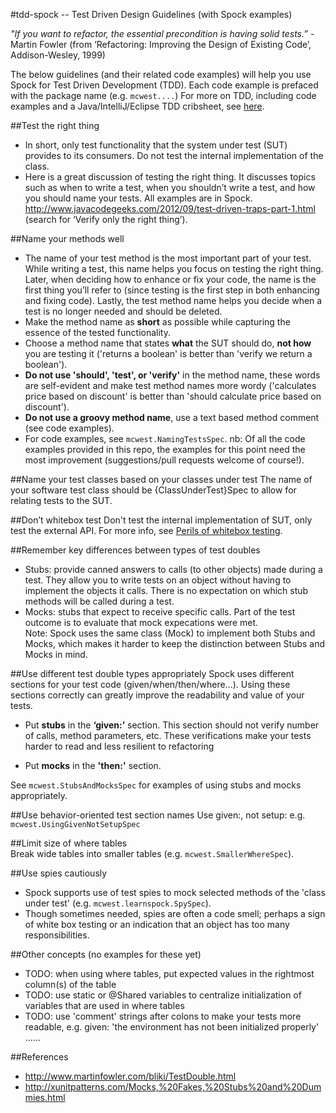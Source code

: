 #tdd-spock -- Test Driven Design Guidelines (with Spock examples)  

*"If you want to refactor, the essential precondition is having solid tests.”* - Martin Fowler (from ‘Refactoring: Improving the Design of Existing Code’, Addison-Wesley, 1999)

The below guidelines (and their related code examples) will help you use Spock for Test Driven Development (TDD). Each code example is prefaced with the package name (e.g. `mcwest....`) 
For more on TDD, including code examples and a Java/IntelliJ/Eclipse TDD cribsheet, see [here](https://bitbucket.org/bwestrich/java-tdd/wiki/Home).

##Test the right thing
* In short, only test functionality that the system under test (SUT) provides to its consumers. Do not test the internal implementation of the class. 
* Here is a great discussion of testing the right thing. It discusses topics such as when to write a test, when you shouldn’t write a test, 
and how you should name your tests. All examples are in Spock. 
http://www.javacodegeeks.com/2012/09/test-driven-traps-part-1.html (search for ‘Verify only the right thing’).

##Name your methods well
*  The name of your test method is the most important part of your test. While writing a test, this name helps you focus on testing the right thing. Later, when deciding how to enhance or fix your code, the name is the first thing you’ll refer to (since testing is the first step in both enhancing and fixing code). Lastly, the test method name helps you decide when a test is no longer needed and should be deleted. 
* Make the method name as **short** as possible while capturing the essence of the tested functionality. 
* Choose a method name that states **what** the SUT should do, **not how** you are testing it ('returns a boolean' is better than 'verify we return a boolean'). 
* **Do not use 'should', 'test', or 'verify'** in the method name, these words are self-evident and make test method names more wordy ('calculates price based on discount' is better than 'should calculate price based on discount').
* **Do not use a groovy method name**, use a text based method comment (see code examples). 
* For code examples, see `mcwest.NamingTestsSpec`. nb: Of all the code examples provided in this repo, the examples for this point need the most improvement (suggestions/pull requests welcome of course!).

##Name your test classes based on your classes under test
The name of your software test class should be {ClassUnderTest}Spec to allow for relating tests to the SUT.

##Don’t whitebox test
Don't test the internal implementation of SUT, only test the external API. For more info, see [Perils of whitebox testing](https://bitbucket.org/bwestrich/java-tdd/wiki/Perils%20of%20Whitebox%20testing).

##Remember key differences between types of test doubles
* Stubs: provide canned answers to calls (to other objects) made during a test. They allow you to write tests on an object without having to implement the objects it calls. There is no expectation on which stub methods will be called during a test. 
* Mocks: stubs that expect to receive specific calls. Part of the test outcome is to evaluate that mock expecations were met.  
Note: Spock uses the same class (Mock) to implement both Stubs and Mocks, which makes it harder to keep the distinction between Stubs and Mocks in mind. 

##Use different test double types appropriately
Spock uses different sections for your test code (given/when/then/where...). Using these sections correctly can greatly improve the readability and value of your tests. 

* Put **stubs** in the **‘given:’** section. This section should not verify number of calls, method parameters, etc. These verifications make your tests harder to read and less resilient to refactoring 

* Put **mocks** in the **'then:'** section.  

See `mcwest.StubsAndMocksSpec` for examples of using stubs and mocks appropriately. 
 
##Use behavior-oriented test section names
  Use given:, not setup: e.g. `mcwest.UsingGivenNotSetupSpec`
 
##Limit size of where tables  
 Break wide tables into smaller tables (e.g. `mcwest.SmallerWhereSpec`).

##Use spies cautiously
* Spock supports use of test spies to  mock selected methods of the 'class under test' (e.g. `mcwest.learnspock.SpySpec`). 
* Though sometimes needed, spies are often a code smell; perhaps a sign of white box testing or an indication that an object has too many responsibilities. 

##Other concepts (no examples for these yet)
* TODO: when using where tables, put expected values in the rightmost column(s) of the table
* TODO: use static or @Shared variables to centralize initialization of variables that are used in where tables 
* TODO: use 'comment' strings after colons to make your tests more readable, e.g. given: 'the environment has not been initialized properly' ......

##References
* http://www.martinfowler.com/bliki/TestDouble.html
* http://xunitpatterns.com/Mocks,%20Fakes,%20Stubs%20and%20Dummies.html
